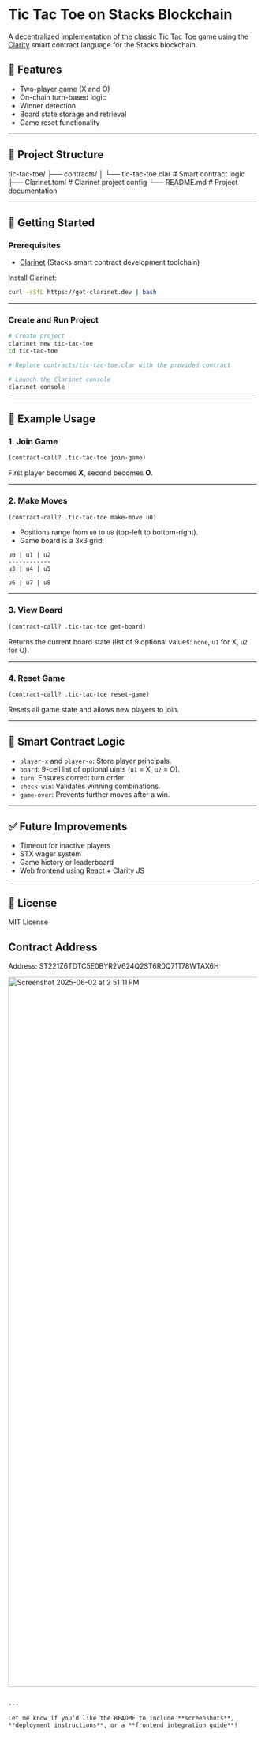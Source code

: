 

# Tic Tac Toe on Stacks Blockchain

A decentralized implementation of the classic Tic Tac Toe game using the [Clarity](https://docs.stacks.co/docs/clarity/overview/) smart contract language for the Stacks blockchain.

## 🧠 Features

- Two-player game (X and O)
- On-chain turn-based logic
- Winner detection
- Board state storage and retrieval
- Game reset functionality

---

## 📁 Project Structure


tic-tac-toe/
├── contracts/
│   └── tic-tac-toe.clar     # Smart contract logic
├── Clarinet.toml            # Clarinet project config
└── README.md                # Project documentation


---

## 🚀 Getting Started

### Prerequisites

- [Clarinet](https://docs.stacks.co/docs/clarity/clarinet/overview/) (Stacks smart contract development toolchain)

Install Clarinet:

```bash
curl -sSfL https://get-clarinet.dev | bash
````

---

### Create and Run Project

```bash
# Create project
clarinet new tic-tac-toe
cd tic-tac-toe

# Replace contracts/tic-tac-toe.clar with the provided contract

# Launch the Clarinet console
clarinet console
```

---

## 🧪 Example Usage

### 1. Join Game

```lisp
(contract-call? .tic-tac-toe join-game)
```

First player becomes **X**, second becomes **O**.

---

### 2. Make Moves

```lisp
(contract-call? .tic-tac-toe make-move u0)
```

* Positions range from `u0` to `u8` (top-left to bottom-right).
* Game board is a 3x3 grid:

```
u0 | u1 | u2
------------
u3 | u4 | u5
------------
u6 | u7 | u8
```

---

### 3. View Board

```lisp
(contract-call? .tic-tac-toe get-board)
```

Returns the current board state (list of 9 optional values: `none`, `u1` for X, `u2` for O).

---

### 4. Reset Game

```lisp
(contract-call? .tic-tac-toe reset-game)
```

Resets all game state and allows new players to join.

---

## 🧠 Smart Contract Logic

* `player-x` and `player-o`: Store player principals.
* `board`: 9-cell list of optional uints (`u1` = X, `u2` = O).
* `turn`: Ensures correct turn order.
* `check-win`: Validates winning combinations.
* `game-over`: Prevents further moves after a win.

---

## ✅ Future Improvements

* Timeout for inactive players
* STX wager system
* Game history or leaderboard
* Web frontend using React + Clarity JS

---

## 📄 License

MIT License

## Contract Address
Address: ST221Z6TDTC5E0BYR2V624Q2ST6R0Q71T78WTAX6H

<img width="1437" alt="Screenshot 2025-06-02 at 2 51 11 PM" src="https://github.com/user-attachments/assets/83a6a636-27ca-40a4-a403-11b7a801eacd" />


```

---

Let me know if you’d like the README to include **screenshots**, **deployment instructions**, or a **frontend integration guide**!
```

